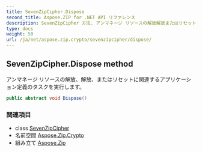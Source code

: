 ```yaml
---
title: SevenZipCipher.Dispose
second_title: Aspose.ZIP for .NET API リファレンス
description: SevenZipCipher 方法. アンマネージ リソースの解放解放またはリセットに関連するアプリケーション定義のタスクを実行します
type: docs
weight: 50
url: /ja/net/aspose.zip.crypto/sevenzipcipher/dispose/
---
```

## SevenZipCipher.Dispose method

アンマネージ リソースの解放、解放、またはリセットに関連するアプリケーション定義のタスクを実行します。

```csharp
public abstract void Dispose()
```

### 関連項目

* class [SevenZipCipher](../)
* 名前空間 [Aspose.Zip.Crypto](../../sevenzipcipher/)
* 組み立て [Aspose.Zip](../../../)


